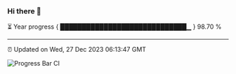 ### Hi there 👋

⏳ Year progress { █████████████████████████████▁ } 98.70 %

---

⏰ Updated on Wed, 27 Dec 2023 06:13:47 GMT

![Progress Bar CI](https://github.com/liununu/liununu/workflows/Progress%20Bar%20CI/badge.svg)

